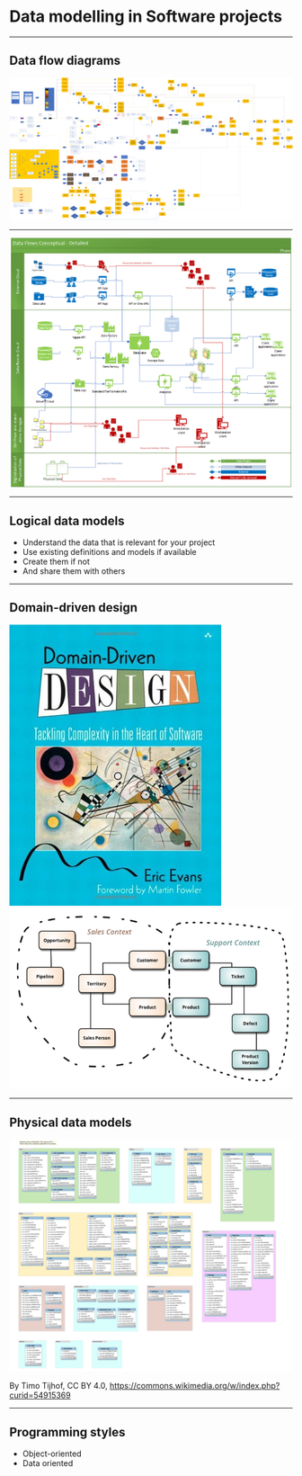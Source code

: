# Data modelling in Software projects

---

## Data flow diagrams

![Data flow diagram](images/data-flow-diagrams.png) <!-- .element: height="500" -->

---

![Service mapping](images/service-mapping.png) <!-- .element: height="600" -->

---

## Logical data models

 - Understand the data that is relevant for your project <!-- .element: class="fragment" -->
 - Use existing definitions and models if available <!-- .element: class="fragment" -->
 - Create them if not <!-- .element: class="fragment" -->
 - And share them with others <!-- .element: class="fragment" -->

---

## Domain-driven design

![Domain-driven design](images/ddd.jpg) <!-- .element: height="400" style="float:left" -->
![Bounded context](images/dp-bounded-context.png) <!-- .element: height="400" -->

---

## Physical data models

![Database schema](images/database-schema.svg) <!-- .element: width="600" -->

By Timo Tijhof, CC BY 4.0,<!-- .element: style="font-size: small" --> https://commons.wikimedia.org/w/index.php?curid=54915369 <!-- .element: style="font-size: small" -->

---

## Programming styles

- Object-oriented
- Data oriented

